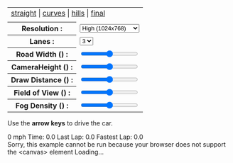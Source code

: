 <!DOCTYPE html>

<html>

<head>
  <title>Javascript Racer - v4 (final)</title>
  <meta http-equiv="Content-Type" content="text/html; charset=utf-8" />
  <link href="common.css" rel="stylesheet" type="text/css" />
</head>

<body>

  <table id="controls">
    <tr>
      <td colspan="2">
        <a href='v1.straight.html'>straight</a> |
        <a href='v2.curves.html'>curves</a> |
        <a href='v3.hills.html'>hills</a> |
        <a href='v4.final.html'>final</a>
      </td>
    </tr>
    <tr>
      <td id="fps" colspan="2" align="right"></td>
    </tr>
    <tr>
      <th><label for="resolution">Resolution :</label></th>
      <td>
        <select id="resolution" style="width:100%">
          <option value='fine'>Fine (1280x960)</option>
          <option selected value='high'>High (1024x768)</option>
          <option value='medium'>Medium (640x480)</option>
          <option value='low'>Low (480x360)</option>
        </select>
      </td>
    </tr>
    <tr>
      <th><label for="lanes">Lanes :</label></th>
      <td>
        <select id="lanes">
          <option>1</option>
          <option>2</option>
          <option selected>3</option>
          <option>4</option>
        </select>
      </td>
    </tr>
    <tr>
      <th><label for="roadWidth">Road Width (<span id="currentRoadWidth"></span>) :</label></th>
      <td><input id="roadWidth" type='range' min='500' max='3000' title="integer (500-3000)"></td>
    </tr>
    <tr>
      <th><label for="cameraHeight">CameraHeight (<span id="currentCameraHeight"></span>) :</label></th>
      <td><input id="cameraHeight" type='range' min='500' max='5000' title="integer (500-5000)"></td>
    </tr>
    <tr>
      <th><label for="drawDistance">Draw Distance (<span id="currentDrawDistance"></span>) :</label></th>
      <td><input id="drawDistance" type='range' min='100' max='500' title="integer (100-500)"></td>
    </tr>
    <tr>
      <th><label for="fieldOfView">Field of View (<span id="currentFieldOfView"></span>) :</label></th>
      <td><input id="fieldOfView" type='range' min='80' max='140' title="integer (80-140)"></td>
    </tr>
    <tr>
      <th><label for="fogDensity">Fog Density (<span id="currentFogDensity"></span>) :</label></th>
      <td><input id="fogDensity" type='range' min='0' max='50' title="integer (0-50)"></td>
    </tr>
  </table>

  <div id='instructions'>
    <p>Use the <b>arrow keys</b> to drive the car.</p>
  </div>

  <div id="racer">
    <div id="hud">
      <span id="speed" class="hud"><span id="speed_value" class="value">0</span> mph</span>
      <span id="current_lap_time" class="hud">Time: <span id="current_lap_time_value" class="value">0.0</span></span>
      <span id="last_lap_time" class="hud">Last Lap: <span id="last_lap_time_value" class="value">0.0</span></span>
      <span id="fast_lap_time" class="hud">Fastest Lap: <span id="fast_lap_time_value" class="value">0.0</span></span>
    </div>
    <canvas id="canvas">
      Sorry, this example cannot be run because your browser does not support the &lt;canvas&gt; element
    </canvas>
    Loading...
  </div>

  <audio id='music'>
    <source src="music/racer.ogg">
    <source src="music/racer.mp3">
  </audio>
  <span id="mute"></span>

  <script src="stats.js"></script>
  <script src="common.js"></script>
  <script src="node_modules/fuzzyis/dist/fuzzyis-v1.0.0.js"></script>
  <script>

    var fps = 60;                      // how many 'update' frames per second
    var step = 1 / fps;                   // how long is each frame (in seconds)
    var width = 1024;                    // logical canvas width
    var height = 768;                     // logical canvas height
    var centrifugal = 0.3;                     // centrifugal force multiplier when going around curves
    var offRoadDecel = 0.99;                    // speed multiplier when off road (e.g. you lose 2% speed each update frame)
    var skySpeed = 0.001;                   // background sky layer scroll speed when going around curve (or up hill)
    var hillSpeed = 0.002;                   // background hill layer scroll speed when going around curve (or up hill)
    var treeSpeed = 0.003;                   // background tree layer scroll speed when going around curve (or up hill)
    var skyOffset = 0;                       // current sky scroll offset
    var hillOffset = 0;                       // current hill scroll offset
    var treeOffset = 0;                       // current tree scroll offset
    var segments = [];                      // array of road segments
    var cars = [];                      // array of cars on the road
    var stats = Game.stats('fps');       // mr.doobs FPS counter
    var canvas = Dom.get('canvas');       // our canvas...
    var ctx = canvas.getContext('2d'); // ...and its drawing context
    var background = null;                    // our background image (loaded below)
    var sprites = null;                    // our spritesheet (loaded below)
    var resolution = null;                    // scaling factor to provide resolution independence (computed)
    var roadWidth = 2000;                    // actually half the roads width, easier math if the road spans from -roadWidth to +roadWidth
    var segmentLength = 200;                     // length of a single segment
    var rumbleLength = 3;                       // number of segments per red/white rumble strip
    var trackLength = null;                    // z length of entire track (computed)
    var lanes = 3;                       // number of lanes
    var fieldOfView = 100;                     // angle (degrees) for field of view
    var cameraHeight = 1000;                    // z height of camera
    var cameraDepth = null;                    // z distance camera is from screen (computed)
    var drawDistance = 300;                     // number of segments to draw
    var playerX = 0;                       // player x offset from center of road (-1 to 1 to stay independent of roadWidth)
    var playerZ = null;                    // player relative z distance from camera (computed)
    var fogDensity = 5;                       // exponential fog density
    var position = 0;                       // current camera Z position (add playerZ to get player's absolute Z position)
    var speed = 0;                       // current speed
    var maxSpeed = segmentLength / step;      // top speed (ensure we can't move more than 1 segment in a single frame to make collision detection easier)
    var accel = maxSpeed / 5;             // acceleration rate - tuned until it 'felt' right
    var breaking = -maxSpeed;               // deceleration rate when braking
    var decel = -maxSpeed / 5;             // 'natural' deceleration rate when neither accelerating, nor braking
    var offRoadDecel = -maxSpeed / 2;             // off road deceleration is somewhere in between
    var offRoadLimit = maxSpeed / 4;             // limit when off road deceleration no longer applies (e.g. you can always go at least this speed even when off road)
    var totalCars = 200;                     // total number of cars on the road
    var currentLapTime = 0;                       // current lap time
    var lastLapTime = null;                    // last lap time

    var keyLeft = false;
    var keyRight = false;
    var keyFaster = false;
    var keySlower = false;

    var carCollision = true;               // Whether car collision is enabled/disabled
    var closestCar = { z: 999999999, offset: 0 };      // Closest car in terms of z position to the player

    var hud = {
      speed: { value: null, dom: Dom.get('speed_value') },
      current_lap_time: { value: null, dom: Dom.get('current_lap_time_value') },
      last_lap_time: { value: null, dom: Dom.get('last_lap_time_value') },
      fast_lap_time: { value: null, dom: Dom.get('fast_lap_time_value') }
    }

    // Fuzzy logic system initialisation
    const { LinguisticVariable, Term, Rule, FIS } = fuzzyis;

    // describe new system, input and output variables

    const autoPilotSystem = new FIS('Auto-Pilot System');

    // init and add variables into system

    const DIRECTION = new LinguisticVariable('steering', [-1, 1])
    const PLAYERACC = new LinguisticVariable('playeracc', [-maxSpeed, maxSpeed / 5]);
    autoPilotSystem.addOutput(DIRECTION);
    autoPilotSystem.addOutput(PLAYERACC);

    const ROADPOS = new LinguisticVariable('road', [-3, 3]);
    const CLOSEST_CAR_DIST = new LinguisticVariable('closest_car_dist', [-100, 999999999]);
    const CLOSEST_CAR_OFFSET = new LinguisticVariable('closest_car_offset', [-5, 5]);
    autoPilotSystem.addInput(ROADPOS);
    autoPilotSystem.addInput(CLOSEST_CAR_DIST);
    autoPilotSystem.addInput(CLOSEST_CAR_OFFSET);


    // describe terms for each variable

    DIRECTION.addTerm(new Term('turnLeft', 'triangle', [-1.1, -1.1, -0.3]));
    DIRECTION.addTerm(new Term('turnRight', 'triangle', [0.9, 1.1, 1.1]));
    DIRECTION.addTerm(new Term('turnForward', 'triangle', [-0.5, 0, 0.5]));

    PLAYERACC.addTerm(new Term('goFaster', 'trapeze', [0, maxSpeed / 10, maxSpeed / 5, maxSpeed / 5]));
    PLAYERACC.addTerm(new Term('goSimilarSpeed', 'trapeze', [-maxSpeed / 25, 0, 0, maxSpeed / 25]));
    PLAYERACC.addTerm(new Term('goSlower', 'trapeze', [-maxSpeed, -maxSpeed, maxSpeed / 10, 0]));

    ROADPOS.addTerm(new Term('roadTooLeft', 'trapeze', [-3, -3, -1, -0.6]));
    ROADPOS.addTerm(new Term('roadOk', 'trapeze', [-0.65, 0, 0, 0.65]));
    ROADPOS.addTerm(new Term('roadTooRight', 'trapeze', [0.6, 1, 3, 3]));

    CLOSEST_CAR_DIST.addTerm(new Term('carCrashing', 'trapeze', [-100, -100, 30, 500]));
    CLOSEST_CAR_DIST.addTerm(new Term('carClose', 'trapeze', [300, 400, 1200, 1400]));
    CLOSEST_CAR_DIST.addTerm(new Term('carFarAway', 'trapeze', [1300, 1300, 999999999, 999999999]));

    CLOSEST_CAR_OFFSET.addTerm(new Term('carCloseLeft', 'triangle', [-0.1, -0.05, 0]));
    CLOSEST_CAR_OFFSET.addTerm(new Term('carCloseRight', 'triangle', [0, 0.05, 0.1]));
    CLOSEST_CAR_OFFSET.addTerm(new Term('carFarLeft', 'triangle', [5, 2.5, 0.08]));
    CLOSEST_CAR_OFFSET.addTerm(new Term('carFarRight', 'triangle', [0.08, 2.5, 5]));
    CLOSEST_CAR_OFFSET.addTerm(new Term('carInFront', 'triangle', [-0.1, 0, 0.1]));

    // describe system rules

    // NB! It's important to preserve the same order in description
    // as you had when defined inputs
    // e.g. if you've added SERVICE first, then first value should be one of the possible values for this variable

    autoPilotSystem.rules = [
      new Rule(
        ['roadTooLeft', null, null],
        ['turnRight', 'goFaster'],
        'and'
      ),
      new Rule(
        ['roadTooRight', null, null],
        ['turnLeft', 'goFaster'],
        'and'
      ),
      new Rule(
        ['roadOk', 'carFarAway', null],
        ['turnForward', 'goFaster'],
        'and'
      ),
      new Rule(
        ['roadOk', 'carClose', 'carCloseLeft'],
        ['turnRight', 'goSimilarSpeed'],
        'and'
      ),
      new Rule(
        ['roadOk', 'carClose', 'carCloseRight'],
        ['turnLeft', 'goSimilarSpeed'],
        'and'
      ),
      new Rule(
        ['roadOk', 'carCrashing', null],
        ['turnRight', 'goSlower'],
        'and'
      ),
      new Rule(
        ['roadOk', 'carCrashing', null],
        ['turnLeft', 'goSlower'],
        'and'
      ),
    ];


    //=========================================================================
    // UPDATE THE GAME WORLD
    //=========================================================================
var updatesOn = true;
    function update(dt) {

      var n, car, carW, sprite, spriteW;
      var playerSegment = findSegment(position + playerZ);
      var playerW = SPRITES.PLAYER_STRAIGHT.w * SPRITES.SCALE;
      var speedPercent = speed / maxSpeed;
      var dx = dt * 2 * speedPercent; // at top speed, should be able to cross from left to right (-1 to 1) in 1 second
      var startPosition = position;
      var playerAbsoluteZ = playerZ + position;
      var closestCarOffset;

      closestCar = { z: 999999999, offset: 0 };
      for (n = 0; n < cars.length; n++) {
        if (closestCar.z > cars[n].z && cars[n].z >= playerAbsoluteZ - 100) {
          closestCar = cars[n];
        }
      }

      if (closestCar.offset < playerX) {
        closestCarOffset = -Math.abs(playerX - closestCar.offset);
      } else {
        closestCarOffset = Math.abs(playerX - closestCar.offset);
      }

      var autoPilotSystemOutput = autoPilotSystem.getPreciseOutput([playerX, closestCar.z - playerAbsoluteZ, playerX - closestCar.offset]);

      updateCars(dt, playerSegment, playerW);

      position = Util.increase(position, dt * speed, trackLength);

      if (keyLeft)
        playerX = playerX - dx;
      else if (keyRight)
        playerX = playerX + dx;
      else if (!(keyLeft || keyRight || keyFaster || keySlower))
        playerX = playerX + dx * 2 * autoPilotSystemOutput[0];

        if (keySlower) {
          updatesOn = false;
        }
      if (updatesOn && (Math.random() > 0.90)) {
        //console.log(playerX, closestCar.z - playerAbsoluteZ, playerX - closestCar.offset, autoPilotSystemOutput[0], autoPilotSystemOutput[1])
        console.log(playerX, closestCar.offset);
      }

      playerX = playerX - (dx * speedPercent * playerSegment.curve * centrifugal);

      if (keyFaster)
        speed = Util.accelerate(speed, accel, dt);
      else if (keySlower)
        speed = Util.accelerate(speed, breaking, dt);
      else if (!(keyLeft || keyRight || keyFaster || keySlower))
        speed = Util.accelerate(speed, autoPilotSystemOutput[1]*2, dt);
      else
        speed = Util.accelerate(speed, decel, dt);


      if ((playerX < -1) || (playerX > 1)) {

        if (speed > offRoadLimit)
          speed = Util.accelerate(speed, offRoadDecel, dt);

        for (n = 0; n < playerSegment.sprites.length; n++) {
          sprite = playerSegment.sprites[n];
          spriteW = sprite.source.w * SPRITES.SCALE;
          if (Util.overlap(playerX, playerW, sprite.offset + spriteW / 2 * (sprite.offset > 0 ? 1 : -1), spriteW)) {
            speed = maxSpeed / 5;
            position = Util.increase(playerSegment.p1.world.z, -playerZ, trackLength); // stop in front of sprite (at front of segment)
            break;
          }
        }
      }

      if (Math.random() > 0.90) {
        //console.log('distance', closestCar.z - playerAbsoluteZ);
        //console.log('playerX', playerX, 'closestX', closestCar.offset);
      }

      if (carCollision) {
        for (n = 0; n < playerSegment.cars.length; n++) {
          car = playerSegment.cars[n];
          carW = car.sprite.w * SPRITES.SCALE;
          if (speed > car.speed) {
            //console.log('x', car.offset, 'z', car.z, 'playerZ', playerZ + position)
            //console.log('distance', closestCar.z - playerAbsoluteZ);
            //console.log('playerX', playerX, 'closestX', closestCar.offset);
            if (Util.overlap(playerX, playerW, car.offset, carW, 0.8)) {
              speed = car.speed * (car.speed / speed);
              position = Util.increase(car.z, -playerZ, trackLength);
              break;
            }
          }
        }
      }

      playerX = Util.limit(playerX, -3, 3);     // dont ever let it go too far out of bounds
      speed = Util.limit(speed, 0, maxSpeed); // or exceed maxSpeed

      skyOffset = Util.increase(skyOffset, skySpeed * playerSegment.curve * (position - startPosition) / segmentLength, 1);
      hillOffset = Util.increase(hillOffset, hillSpeed * playerSegment.curve * (position - startPosition) / segmentLength, 1);
      treeOffset = Util.increase(treeOffset, treeSpeed * playerSegment.curve * (position - startPosition) / segmentLength, 1);

      if (position > playerZ) {
        if (currentLapTime && (startPosition < playerZ)) {
          lastLapTime = currentLapTime;
          currentLapTime = 0;
          if (lastLapTime <= Util.toFloat(Dom.storage.fast_lap_time)) {
            Dom.storage.fast_lap_time = lastLapTime;
            updateHud('fast_lap_time', formatTime(lastLapTime));
            Dom.addClassName('fast_lap_time', 'fastest');
            Dom.addClassName('last_lap_time', 'fastest');
          }
          else {
            Dom.removeClassName('fast_lap_time', 'fastest');
            Dom.removeClassName('last_lap_time', 'fastest');
          }
          updateHud('last_lap_time', formatTime(lastLapTime));
          Dom.show('last_lap_time');
        }
        else {
          currentLapTime += dt;
        }
      }

      updateHud('speed', 5 * Math.round(speed / 500));
      updateHud('current_lap_time', formatTime(currentLapTime));
    }

    //-------------------------------------------------------------------------

    function updateCars(dt, playerSegment, playerW) {
      var n, car, oldSegment, newSegment;
      for (n = 0; n < cars.length; n++) {
        car = cars[n];
        oldSegment = findSegment(car.z);
        car.offset = car.offset + updateCarOffset(car, oldSegment, playerSegment, playerW);
        car.z = Util.increase(car.z, dt * car.speed, trackLength);
        car.percent = Util.percentRemaining(car.z, segmentLength); // useful for interpolation during rendering phase
        newSegment = findSegment(car.z);
        if (oldSegment != newSegment) {
          index = oldSegment.cars.indexOf(car);
          oldSegment.cars.splice(index, 1);
          newSegment.cars.push(car);
        }
      }
    }

    function updateCarOffset(car, carSegment, playerSegment, playerW) {

      var i, j, dir, segment, otherCar, otherCarW, lookahead = 20, carW = car.sprite.w * SPRITES.SCALE;

      // optimization, dont bother steering around other cars when 'out of sight' of the player
      if ((carSegment.index - playerSegment.index) > drawDistance)
        return 0;

      for (i = 1; i < lookahead; i++) {
        segment = segments[(carSegment.index + i) % segments.length];

        if ((segment === playerSegment) && (car.speed > speed) && (Util.overlap(playerX, playerW, car.offset, carW, 1.2))) {
          if (playerX > 0.5)
            dir = -1;
          else if (playerX < -0.5)
            dir = 1;
          else
            dir = (car.offset > playerX) ? 1 : -1;
          return dir * 1 / i * (car.speed - speed) / maxSpeed; // the closer the cars (smaller i) and the greated the speed ratio, the larger the offset
        }

        for (j = 0; j < segment.cars.length; j++) {
          otherCar = segment.cars[j];
          otherCarW = otherCar.sprite.w * SPRITES.SCALE;
          if ((car.speed > otherCar.speed) && Util.overlap(car.offset, carW, otherCar.offset, otherCarW, 1.2)) {
            if (otherCar.offset > 0.5)
              dir = -1;
            else if (otherCar.offset < -0.5)
              dir = 1;
            else
              dir = (car.offset > otherCar.offset) ? 1 : -1;
            return dir * 1 / i * (car.speed - otherCar.speed) / maxSpeed;
          }
        }
      }

      // if no cars ahead, but I have somehow ended up off road, then steer back on
      if (car.offset < -0.9)
        return 0.1;
      else if (car.offset > 0.9)
        return -0.1;
      else
        return 0;
    }

    //-------------------------------------------------------------------------

    function updateHud(key, value) { // accessing DOM can be slow, so only do it if value has changed
      if (hud[key].value !== value) {
        hud[key].value = value;
        Dom.set(hud[key].dom, value);
      }
    }

    function formatTime(dt) {
      var minutes = Math.floor(dt / 60);
      var seconds = Math.floor(dt - (minutes * 60));
      var tenths = Math.floor(10 * (dt - Math.floor(dt)));
      if (minutes > 0)
        return minutes + "." + (seconds < 10 ? "0" : "") + seconds + "." + tenths;
      else
        return seconds + "." + tenths;
    }

    //=========================================================================
    // RENDER THE GAME WORLD
    //=========================================================================

    function render() {
      var autoPilotSystemOutput = autoPilotSystem.getPreciseOutput([playerX, closestCar.z - (playerZ + position), playerX - closestCar.offset]);

      var baseSegment = findSegment(position);
      var basePercent = Util.percentRemaining(position, segmentLength);
      var playerSegment = findSegment(position + playerZ);
      var playerPercent = Util.percentRemaining(position + playerZ, segmentLength);
      var playerY = Util.interpolate(playerSegment.p1.world.y, playerSegment.p2.world.y, playerPercent);
      var maxy = height;

      var x = 0;
      var dx = - (baseSegment.curve * basePercent);

      ctx.clearRect(0, 0, width, height);

      Render.background(ctx, background, width, height, BACKGROUND.SKY, skyOffset, resolution * skySpeed * playerY);
      Render.background(ctx, background, width, height, BACKGROUND.HILLS, hillOffset, resolution * hillSpeed * playerY);
      Render.background(ctx, background, width, height, BACKGROUND.TREES, treeOffset, resolution * treeSpeed * playerY);

      var n, i, segment, car, sprite, spriteScale, spriteX, spriteY;

      for (n = 0; n < drawDistance; n++) {

        segment = segments[(baseSegment.index + n) % segments.length];
        segment.looped = segment.index < baseSegment.index;
        segment.fog = Util.exponentialFog(n / drawDistance, fogDensity);
        segment.clip = maxy;

        Util.project(segment.p1, (playerX * roadWidth) - x, playerY + cameraHeight, position - (segment.looped ? trackLength : 0), cameraDepth, width, height, roadWidth);
        Util.project(segment.p2, (playerX * roadWidth) - x - dx, playerY + cameraHeight, position - (segment.looped ? trackLength : 0), cameraDepth, width, height, roadWidth);

        x = x + dx;
        dx = dx + segment.curve;

        if ((segment.p1.camera.z <= cameraDepth) || // behind us
          (segment.p2.screen.y >= segment.p1.screen.y) || // back face cull
          (segment.p2.screen.y >= maxy))                  // clip by (already rendered) hill
          continue;

        Render.segment(ctx, width, lanes,
          segment.p1.screen.x,
          segment.p1.screen.y,
          segment.p1.screen.w,
          segment.p2.screen.x,
          segment.p2.screen.y,
          segment.p2.screen.w,
          segment.fog,
          segment.color);

        maxy = segment.p1.screen.y;
      }

      for (n = (drawDistance - 1); n > 0; n--) {
        segment = segments[(baseSegment.index + n) % segments.length];

        for (i = 0; i < segment.cars.length; i++) {
          car = segment.cars[i];
          sprite = car.sprite;
          spriteScale = Util.interpolate(segment.p1.screen.scale, segment.p2.screen.scale, car.percent);
          spriteX = Util.interpolate(segment.p1.screen.x, segment.p2.screen.x, car.percent) + (spriteScale * car.offset * roadWidth * width / 2);
          spriteY = Util.interpolate(segment.p1.screen.y, segment.p2.screen.y, car.percent);
          Render.sprite(ctx, width, height, resolution, roadWidth, sprites, car.sprite, spriteScale, spriteX, spriteY, -0.5, -1, segment.clip);
        }

        for (i = 0; i < segment.sprites.length; i++) {
          sprite = segment.sprites[i];
          spriteScale = segment.p1.screen.scale;
          spriteX = segment.p1.screen.x + (spriteScale * sprite.offset * roadWidth * width / 2);
          spriteY = segment.p1.screen.y;
          Render.sprite(ctx, width, height, resolution, roadWidth, sprites, sprite.source, spriteScale, spriteX, spriteY, (sprite.offset < 0 ? -1 : 0), -1, segment.clip);
        }

        if (segment == playerSegment) {
          Render.player(ctx, width, height, resolution, roadWidth, sprites, speed / maxSpeed,
            cameraDepth / playerZ,
            width / 2,
            (height / 2) - (cameraDepth / playerZ * Util.interpolate(playerSegment.p1.camera.y, playerSegment.p2.camera.y, playerPercent) * height / 2),
            speed * (keyLeft ? -1 : keyRight ? 1 : 0),
            playerSegment.p2.world.y - playerSegment.p1.world.y);
        }
      }
    }

    function findSegment(z) {
      return segments[Math.floor(z / segmentLength) % segments.length];
    }

    //=========================================================================
    // BUILD ROAD GEOMETRY
    //=========================================================================

    function lastY() { return (segments.length == 0) ? 0 : segments[segments.length - 1].p2.world.y; }

    function addSegment(curve, y) {
      var n = segments.length;
      segments.push({
        index: n,
        p1: { world: { y: lastY(), z: n * segmentLength }, camera: {}, screen: {} },
        p2: { world: { y: y, z: (n + 1) * segmentLength }, camera: {}, screen: {} },
        curve: curve,
        sprites: [],
        cars: [],
        color: Math.floor(n / rumbleLength) % 2 ? COLORS.DARK : COLORS.LIGHT
      });
    }

    function addSprite(n, sprite, offset) {
      segments[n].sprites.push({ source: sprite, offset: offset });
    }

    function addRoad(enter, hold, leave, curve, y) {
      var startY = lastY();
      var endY = startY + (Util.toInt(y, 0) * segmentLength);
      var n, total = enter + hold + leave;
      for (n = 0; n < enter; n++)
        addSegment(Util.easeIn(0, curve, n / enter), Util.easeInOut(startY, endY, n / total));
      for (n = 0; n < hold; n++)
        addSegment(curve, Util.easeInOut(startY, endY, (enter + n) / total));
      for (n = 0; n < leave; n++)
        addSegment(Util.easeInOut(curve, 0, n / leave), Util.easeInOut(startY, endY, (enter + hold + n) / total));
    }

    var ROAD = {
      LENGTH: { NONE: 0, SHORT: 25, MEDIUM: 50, LONG: 100 },
      HILL: { NONE: 0, LOW: 20, MEDIUM: 40, HIGH: 60 },
      CURVE: { NONE: 0, EASY: 2, MEDIUM: 4, HARD: 6 }
    };

    function addStraight(num) {
      num = num || ROAD.LENGTH.MEDIUM;
      addRoad(num, num, num, 0, 0);
    }

    function addHill(num, height) {
      num = num || ROAD.LENGTH.MEDIUM;
      height = height || ROAD.HILL.MEDIUM;
      addRoad(num, num, num, 0, height);
    }

    function addCurve(num, curve, height) {
      num = num || ROAD.LENGTH.MEDIUM;
      curve = curve || ROAD.CURVE.MEDIUM;
      height = height || ROAD.HILL.NONE;
      addRoad(num, num, num, curve, height);
    }

    function addLowRollingHills(num, height) {
      num = num || ROAD.LENGTH.SHORT;
      height = height || ROAD.HILL.LOW;
      addRoad(num, num, num, 0, height / 2);
      addRoad(num, num, num, 0, -height);
      addRoad(num, num, num, ROAD.CURVE.EASY, height);
      addRoad(num, num, num, 0, 0);
      addRoad(num, num, num, -ROAD.CURVE.EASY, height / 2);
      addRoad(num, num, num, 0, 0);
    }

    function addSCurves() {
      addRoad(ROAD.LENGTH.MEDIUM, ROAD.LENGTH.MEDIUM, ROAD.LENGTH.MEDIUM, -ROAD.CURVE.EASY, ROAD.HILL.NONE);
      addRoad(ROAD.LENGTH.MEDIUM, ROAD.LENGTH.MEDIUM, ROAD.LENGTH.MEDIUM, ROAD.CURVE.MEDIUM, ROAD.HILL.MEDIUM);
      addRoad(ROAD.LENGTH.MEDIUM, ROAD.LENGTH.MEDIUM, ROAD.LENGTH.MEDIUM, ROAD.CURVE.EASY, -ROAD.HILL.LOW);
      addRoad(ROAD.LENGTH.MEDIUM, ROAD.LENGTH.MEDIUM, ROAD.LENGTH.MEDIUM, -ROAD.CURVE.EASY, ROAD.HILL.MEDIUM);
      addRoad(ROAD.LENGTH.MEDIUM, ROAD.LENGTH.MEDIUM, ROAD.LENGTH.MEDIUM, -ROAD.CURVE.MEDIUM, -ROAD.HILL.MEDIUM);
    }

    function addBumps() {
      addRoad(10, 10, 10, 0, 5);
      addRoad(10, 10, 10, 0, -2);
      addRoad(10, 10, 10, 0, -5);
      addRoad(10, 10, 10, 0, 8);
      addRoad(10, 10, 10, 0, 5);
      addRoad(10, 10, 10, 0, -7);
      addRoad(10, 10, 10, 0, 5);
      addRoad(10, 10, 10, 0, -2);
    }

    function addDownhillToEnd(num) {
      num = num || 200;
      addRoad(num, num, num, -ROAD.CURVE.EASY, -lastY() / segmentLength);
    }

    function resetRoad() {
      segments = [];

      addStraight(ROAD.LENGTH.SHORT);
      addLowRollingHills();
      addSCurves();
      addCurve(ROAD.LENGTH.MEDIUM, ROAD.CURVE.MEDIUM, ROAD.HILL.LOW);
      addBumps();
      addLowRollingHills();
      addCurve(ROAD.LENGTH.LONG * 2, ROAD.CURVE.MEDIUM, ROAD.HILL.MEDIUM);
      addStraight();
      addHill(ROAD.LENGTH.MEDIUM, ROAD.HILL.HIGH);
      addSCurves();
      addCurve(ROAD.LENGTH.LONG, -ROAD.CURVE.MEDIUM, ROAD.HILL.NONE);
      addHill(ROAD.LENGTH.LONG, ROAD.HILL.HIGH);
      addCurve(ROAD.LENGTH.LONG, ROAD.CURVE.MEDIUM, -ROAD.HILL.LOW);
      addBumps();
      addHill(ROAD.LENGTH.LONG, -ROAD.HILL.MEDIUM);
      addStraight();
      addSCurves();
      addDownhillToEnd();

      resetSprites();
      resetCars();

      segments[findSegment(playerZ).index + 2].color = COLORS.START;
      segments[findSegment(playerZ).index + 3].color = COLORS.START;
      for (var n = 0; n < rumbleLength; n++)
        segments[segments.length - 1 - n].color = COLORS.FINISH;

      trackLength = segments.length * segmentLength;
    }

    function resetSprites() {
      var n, i;

      addSprite(20, SPRITES.BILLBOARD07, -1);
      addSprite(40, SPRITES.BILLBOARD06, -1);
      addSprite(60, SPRITES.BILLBOARD08, -1);
      addSprite(80, SPRITES.BILLBOARD09, -1);
      addSprite(100, SPRITES.BILLBOARD01, -1);
      addSprite(120, SPRITES.BILLBOARD02, -1);
      addSprite(140, SPRITES.BILLBOARD03, -1);
      addSprite(160, SPRITES.BILLBOARD04, -1);
      addSprite(180, SPRITES.BILLBOARD05, -1);

      addSprite(240, SPRITES.BILLBOARD07, -1.2);
      addSprite(240, SPRITES.BILLBOARD06, 1.2);
      addSprite(segments.length - 25, SPRITES.BILLBOARD07, -1.2);
      addSprite(segments.length - 25, SPRITES.BILLBOARD06, 1.2);

      for (n = 10; n < 200; n += 4 + Math.floor(n / 100)) {
        addSprite(n, SPRITES.PALM_TREE, 0.5 + Math.random() * 0.5);
        addSprite(n, SPRITES.PALM_TREE, 1 + Math.random() * 2);
      }

      for (n = 250; n < 1000; n += 5) {
        addSprite(n, SPRITES.COLUMN, 1.1);
        addSprite(n + Util.randomInt(0, 5), SPRITES.TREE1, -1 - (Math.random() * 2));
        addSprite(n + Util.randomInt(0, 5), SPRITES.TREE2, -1 - (Math.random() * 2));
      }

      for (n = 200; n < segments.length; n += 3) {
        addSprite(n, Util.randomChoice(SPRITES.PLANTS), Util.randomChoice([1, -1]) * (2 + Math.random() * 5));
      }

      var side, sprite, offset;
      for (n = 1000; n < (segments.length - 50); n += 100) {
        side = Util.randomChoice([1, -1]);
        addSprite(n + Util.randomInt(0, 50), Util.randomChoice(SPRITES.BILLBOARDS), -side);
        for (i = 0; i < 20; i++) {
          sprite = Util.randomChoice(SPRITES.PLANTS);
          offset = side * (1.5 + Math.random());
          addSprite(n + Util.randomInt(0, 50), sprite, offset);
        }

      }

    }

    function resetCars() {
      cars = [];
      var n, car, segment, offset, z, sprite, speed;
      for (var n = 0; n < totalCars; n++) {
        offset = Math.random() * Util.randomChoice([-0.8, 0.8]);
        z = Math.floor(Math.random() * segments.length) * segmentLength;
        sprite = Util.randomChoice(SPRITES.CARS);
        speed = maxSpeed / 4 + Math.random() * maxSpeed / (sprite == SPRITES.SEMI ? 4 : 2);
        car = { offset: offset, z: z, sprite: sprite, speed: speed };
        segment = findSegment(car.z);
        segment.cars.push(car);
        cars.push(car);
      }
    }

    //=========================================================================
    // THE GAME LOOP
    //=========================================================================

    Game.run({
      canvas: canvas, render: render, update: update, stats: stats, step: step,
      images: ["background", "sprites"],
      keys: [
        { keys: [KEY.LEFT, KEY.A], mode: 'down', action: function () { keyLeft = true; } },
        { keys: [KEY.RIGHT, KEY.D], mode: 'down', action: function () { keyRight = true; } },
        { keys: [KEY.UP, KEY.W], mode: 'down', action: function () { keyFaster = true; } },
        { keys: [KEY.DOWN, KEY.S], mode: 'down', action: function () { keySlower = true; } },
        { keys: [KEY.LEFT, KEY.A], mode: 'up', action: function () { keyLeft = false; } },
        { keys: [KEY.RIGHT, KEY.D], mode: 'up', action: function () { keyRight = false; } },
        { keys: [KEY.UP, KEY.W], mode: 'up', action: function () { keyFaster = false; } },
        { keys: [KEY.DOWN, KEY.S], mode: 'up', action: function () { keySlower = false; } }
      ],
      ready: function (images) {
        background = images[0];
        sprites = images[1];
        reset();
        Dom.storage.fast_lap_time = Dom.storage.fast_lap_time || 180;
        updateHud('fast_lap_time', formatTime(Util.toFloat(Dom.storage.fast_lap_time)));
      }
    });

    function reset(options) {
      options = options || {};
      canvas.width = width = Util.toInt(options.width, width);
      canvas.height = height = Util.toInt(options.height, height);
      lanes = Util.toInt(options.lanes, lanes);
      roadWidth = Util.toInt(options.roadWidth, roadWidth);
      cameraHeight = Util.toInt(options.cameraHeight, cameraHeight);
      drawDistance = Util.toInt(options.drawDistance, drawDistance);
      fogDensity = Util.toInt(options.fogDensity, fogDensity);
      fieldOfView = Util.toInt(options.fieldOfView, fieldOfView);
      segmentLength = Util.toInt(options.segmentLength, segmentLength);
      rumbleLength = Util.toInt(options.rumbleLength, rumbleLength);
      cameraDepth = 1 / Math.tan((fieldOfView / 2) * Math.PI / 180);
      playerZ = (cameraHeight * cameraDepth);
      resolution = height / 480;
      refreshTweakUI();

      if ((segments.length == 0) || (options.segmentLength) || (options.rumbleLength))
        resetRoad(); // only rebuild road when necessary
    }

    //=========================================================================
    // TWEAK UI HANDLERS
    //=========================================================================

    Dom.on('resolution', 'change', function (ev) {
      var w, h, ratio;
      switch (ev.target.options[ev.target.selectedIndex].value) {
        case 'fine': w = 1280; h = 960; ratio = w / width; break;
        case 'high': w = 1024; h = 768; ratio = w / width; break;
        case 'medium': w = 640; h = 480; ratio = w / width; break;
        case 'low': w = 480; h = 360; ratio = w / width; break;
      }
      reset({ width: w, height: h })
      Dom.blur(ev);
    });

    Dom.on('lanes', 'change', function (ev) { Dom.blur(ev); reset({ lanes: ev.target.options[ev.target.selectedIndex].value }); });
    Dom.on('roadWidth', 'change', function (ev) { Dom.blur(ev); reset({ roadWidth: Util.limit(Util.toInt(ev.target.value), Util.toInt(ev.target.getAttribute('min')), Util.toInt(ev.target.getAttribute('max'))) }); });
    Dom.on('cameraHeight', 'change', function (ev) { Dom.blur(ev); reset({ cameraHeight: Util.limit(Util.toInt(ev.target.value), Util.toInt(ev.target.getAttribute('min')), Util.toInt(ev.target.getAttribute('max'))) }); });
    Dom.on('drawDistance', 'change', function (ev) { Dom.blur(ev); reset({ drawDistance: Util.limit(Util.toInt(ev.target.value), Util.toInt(ev.target.getAttribute('min')), Util.toInt(ev.target.getAttribute('max'))) }); });
    Dom.on('fieldOfView', 'change', function (ev) { Dom.blur(ev); reset({ fieldOfView: Util.limit(Util.toInt(ev.target.value), Util.toInt(ev.target.getAttribute('min')), Util.toInt(ev.target.getAttribute('max'))) }); });
    Dom.on('fogDensity', 'change', function (ev) { Dom.blur(ev); reset({ fogDensity: Util.limit(Util.toInt(ev.target.value), Util.toInt(ev.target.getAttribute('min')), Util.toInt(ev.target.getAttribute('max'))) }); });

    function refreshTweakUI() {
      Dom.get('lanes').selectedIndex = lanes - 1;
      Dom.get('currentRoadWidth').innerHTML = Dom.get('roadWidth').value = roadWidth;
      Dom.get('currentCameraHeight').innerHTML = Dom.get('cameraHeight').value = cameraHeight;
      Dom.get('currentDrawDistance').innerHTML = Dom.get('drawDistance').value = drawDistance;
      Dom.get('currentFieldOfView').innerHTML = Dom.get('fieldOfView').value = fieldOfView;
      Dom.get('currentFogDensity').innerHTML = Dom.get('fogDensity').value = fogDensity;
    }

    //=========================================================================

  </script>

</body>

</html>